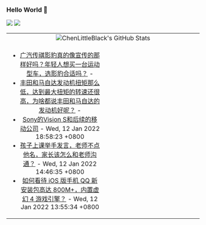 ### Hello World 👋

[![](https://img.shields.io/badge/@ChenLittleBlack-1a6c81?style=flat&logo=java&logoColor=1a6c81&label=Java&colorA=ffffff)](https://www.java.com/)
[![](https://img.shields.io/badge/@ChenLittleBlack-41b883?style=flat&logo=vuedotjs&logoColor=41b883&label=Vue&colorA=ffffff)](https://cn.vuejs.org/)

<table>
<tr>
<td colspan="2" style="text-align: center;">
<img alt="ChenLittleBlack's GitHub Stats" src="https://github-readme-stats.vercel.app/api?username=ChenLittleBlack&show_icons=true&icon_color=CE1D2D&text_color=718096&bg_color=ffffff&hide_title=true" />
</td>
</tr>
<tr>
<td align="center" valign="middle">

<!-- START_SECTION:blog -->
* <a href='http://www.zhihu.com/question/479675577/answer/2306633736?utm_campaign=rss&utm_medium=rss&utm_source=rss&utm_content=title' target='_blank'>广汽传祺影豹真的像宣传的那样好吗？年轻人想买一台运动型车，选影豹合适吗？</a> - 
* <a href='http://www.zhihu.com/question/447334290/answer/1764224457?utm_campaign=rss&utm_medium=rss&utm_source=rss&utm_content=title' target='_blank'>丰田和马自达发动机扭矩那么低，达到最大扭矩的转速还很高，为啥都说丰田和马自达的发动机好呢？</a> - 
* <a href='http://zhuanlan.zhihu.com/p/455842570?utm_campaign=rss&utm_medium=rss&utm_source=rss&utm_content=title' target='_blank'>Sony的Vision S和后续的移动公司</a> - Wed, 12 Jan 2022 18:58:23 +0800
* <a href='http://www.zhihu.com/question/510962648/answer/2307702191?utm_campaign=rss&utm_medium=rss&utm_source=rss&utm_content=title' target='_blank'>孩子上课举手发言，老师不点他名，家长该怎么和老师沟通？</a> - Wed, 12 Jan 2022 14:46:35 +0800
* <a href='http://www.zhihu.com/question/510686648/answer/2307642754?utm_campaign=rss&utm_medium=rss&utm_source=rss&utm_content=title' target='_blank'>如何看待 iOS 版手机 QQ 新安装包高达 800M+，内置虚幻 4 游戏引擎？</a> - Wed, 12 Jan 2022 13:55:34 +0800
<!-- END_SECTION:blog -->

</td>
<td valign="middle" width="50%">

<!-- START_SECTION:douban -->

<!-- END_SECTION:douban -->

</td>
</tr>
</table>
